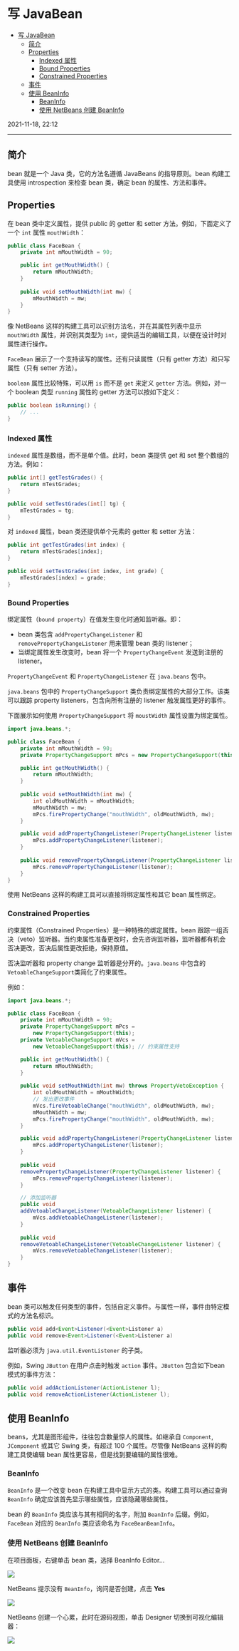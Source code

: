 # 写 JavaBean

- [写 JavaBean](#写-javabean)
  - [简介](#简介)
  - [Properties](#properties)
    - [Indexed 属性](#indexed-属性)
    - [Bound Properties](#bound-properties)
    - [Constrained Properties](#constrained-properties)
  - [事件](#事件)
  - [使用 BeanInfo](#使用-beaninfo)
    - [BeanInfo](#beaninfo)
    - [使用 NetBeans 创建 BeanInfo](#使用-netbeans-创建-beaninfo)

2021-11-18, 22:12
***

## 简介

bean 就是一个 Java 类，它的方法名遵循 JavaBeans 的指导原则。bean 构建工具使用 introspection 来检查 bean 类，确定 bean 的属性、方法和事件。

## Properties

在 bean 类中定义属性，提供 public 的 getter 和 setter 方法。例如，下面定义了一个 `int` 属性 `mouthWidth`：

```java
public class FaceBean {
    private int mMouthWidth = 90;

    public int getMouthWidth() {
        return mMouthWidth;
    }
    
    public void setMouthWidth(int mw) {
        mMouthWidth = mw;
    }
}
```

像 NetBeans 这样的构建工具可以识别方法名，并在其属性列表中显示 `mouthWidth` 属性，并识别其类型为 `int`，提供适当的编辑工具，以便在设计时对属性进行操作。

`FaceBean` 展示了一个支持读写的属性。还有只读属性（只有 getter 方法）和只写属性（只有 setter 方法）。

`boolean` 属性比较特殊，可以用 `is` 而不是 `get` 来定义 `getter` 方法。例如，对一个 boolean 类型 `running` 属性的 getter 方法可以按如下定义：

```java
public boolean isRunning() {
    // ...
}
```

### Indexed 属性

`indexed` 属性是数组，而不是单个值。此时，bean 类提供 get 和 set 整个数组的方法。例如：

```java
public int[] getTestGrades() {
    return mTestGrades;
}

public void setTestGrades(int[] tg) {
    mTestGrades = tg;
}
```

对 `indexed` 属性，bean 类还提供单个元素的 getter 和 setter 方法：

```java
public int getTestGrades(int index) {
    return mTestGrades[index];
}

public void setTestGrades(int index, int grade) {
    mTestGrades[index] = grade;
}
```

### Bound Properties

绑定属性（`bound property`）在值发生变化时通知监听器。即：

- bean 类包含 `addPropertyChangeListener` 和 `removePropertyChangeListener` 用来管理 bean 类的 listener；
- 当绑定属性发生改变时，bean 将一个 `PropertyChangeEvent` 发送到注册的 listener。

`PropertyChangeEvent` 和 `PropertyChangeListener` 在 `java.beans` 包中。

`java.beans` 包中的 `PropertyChangeSupport` 类负责绑定属性的大部分工作。该类可以跟踪 property listeners，包含向所有注册的 listener 触发属性更好的事件。

下面展示如何使用 `PropertyChangeSupport` 将 `moustWidth` 属性设置为绑定属性。

```java
import java.beans.*;

public class FaceBean {
    private int mMouthWidth = 90;
    private PropertyChangeSupport mPcs = new PropertyChangeSupport(this);

    public int getMouthWidth() {
        return mMouthWidth;
    }
    
    public void setMouthWidth(int mw) {
        int oldMouthWidth = mMouthWidth;
        mMouthWidth = mw;
        mPcs.firePropertyChange("mouthWidth", oldMouthWidth, mw);
    }

    public void addPropertyChangeListener(PropertyChangeListener listener) {
        mPcs.addPropertyChangeListener(listener);
    }
    
    public void removePropertyChangeListener(PropertyChangeListener listener) {
        mPcs.removePropertyChangeListener(listener);
    }
}
```

使用 NetBeans 这样的构建工具可以直接将绑定属性和其它 bean 属性绑定。

### Constrained Properties

约束属性（Constrained Properties）是一种特殊的绑定属性。bean 跟踪一组否决（veto）监听器。当约束属性准备更改时，会先咨询监听器，监听器都有机会否决更改，否决后属性更改拒绝，保持原值。

否决监听器和 property change 监听器是分开的。`java.beans` 中包含的 `VetoableChangeSupport`类简化了约束属性。

例如：

```java
import java.beans.*;

public class FaceBean {
    private int mMouthWidth = 90;
    private PropertyChangeSupport mPcs =
        new PropertyChangeSupport(this);
    private VetoableChangeSupport mVcs =
        new VetoableChangeSupport(this); // 约束属性支持

    public int getMouthWidth() {
        return mMouthWidth;
    }
    
    public void setMouthWidth(int mw) throws PropertyVetoException {
        int oldMouthWidth = mMouthWidth;
        // 发出更改事件
        mVcs.fireVetoableChange("mouthWidth", oldMouthWidth, mw);  
        mMouthWidth = mw;
        mPcs.firePropertyChange("mouthWidth", oldMouthWidth, mw);
    }

    public void addPropertyChangeListener(PropertyChangeListener listener) {
        mPcs.addPropertyChangeListener(listener);
    }
    
    public void
    removePropertyChangeListener(PropertyChangeListener listener) {
        mPcs.removePropertyChangeListener(listener);
    }

    // 添加监听器
    public void
    addVetoableChangeListener(VetoableChangeListener listener) {
        mVcs.addVetoableChangeListener(listener);
    }
    
    public void
    removeVetoableChangeListener(VetoableChangeListener listener) {
        mVcs.removeVetoableChangeListener(listener);
    }
}
```

## 事件

bean 类可以触发任何类型的事件，包括自定义事件。与属性一样，事件由特定模式的方法名标识。

```java
public void add<Event>Listener(<Event>Listener a)
public void remove<Event>Listener(<Event>Listener a)
```

监听器必须为 `java.util.EventListener` 的子类。

例如，Swing `JButton` 在用户点击时触发 `action` 事件。`JButton` 包含如下bean 模式的事件方法：

```java
public void addActionListener(ActionListener l);
public void removeActionListener(ActionListener l);
```

## 使用 BeanInfo

beans，尤其是图形组件，往往包含数量惊人的属性。如继承自 `Component`, `JComponent` 或其它 Swing 类，有超过 100 个属性。尽管像 NetBeans 这样的构建工具使编辑 bean 属性更容易，但是找到要编辑的属性很难。

### BeanInfo

`BeanInfo` 是一个改变 bean 在构建工具中显示方式的类。构建工具可以通过查询 `BeanInfo` 确定应该首先显示哪些属性，应该隐藏哪些属性。

bean 的 `BeanInfo` 类应该与其有相同的名字，附加 `BeanInfo` 后缀。例如，`FaceBean` 对应的 `BeanInfo` 类应该命名为 `FaceBeanBeanInfo`。

### 使用 NetBeans 创建 BeanInfo

在项目面板，右键单击 bean 类，选择 BeanInfo Editor...

![](images/2021-11-18-22-46-14.png)

NetBeans 提示没有 `BeanInfo`，询问是否创建，点击 **Yes**

![](images/2021-11-18-22-48-14.png)

NetBeans 创建一个心累，此时在源码视图，单击 Designer 切换到可视化编辑器：

![](images/2021-11-18-22-49-12.png)


